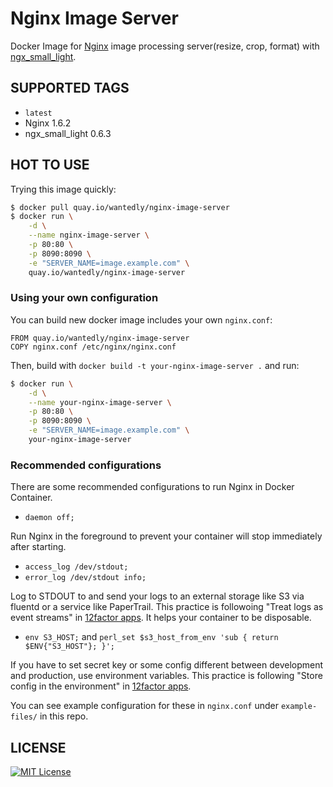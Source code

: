 # Nginx Image Server
Docker Image for [Nginx](http://nginx.org/) image processing server(resize, crop, format) with [ngx_small_light](https://github.com/cubicdaiya/ngx_small_light).

## SUPPORTED TAGS

* `latest`
 * Nginx 1.6.2
 * ngx_small_light 0.6.3

## HOT TO USE
Trying this image quickly:

```bash
$ docker pull quay.io/wantedly/nginx-image-server
$ docker run \
    -d \
    --name nginx-image-server \
    -p 80:80 \
    -p 8090:8090 \
    -e "SERVER_NAME=image.example.com" \
    quay.io/wantedly/nginx-image-server
```

### Using your own configuration
You can build new docker image includes your own `nginx.conf`:

```
FROM quay.io/wantedly/nginx-image-server
COPY nginx.conf /etc/nginx/nginx.conf
```

Then, build with `docker build -t your-nginx-image-server .` and run:

```bash
$ docker run \
    -d \
    --name your-nginx-image-server \
    -p 80:80 \
    -p 8090:8090 \
    -e "SERVER_NAME=image.example.com" \
    your-nginx-image-server
```

### Recommended configurations
There are some recommended configurations to run Nginx in Docker Container.

* `daemon off;`

Run Nginx in the foreground to prevent your container will stop immediately after starting.

* `access_log /dev/stdout;`
* `error_log /dev/stdout info;`

Log to STDOUT to and send your logs to an external storage like S3 via fluentd or a service like PaperTrail.
This practice is followoing "Treat logs as event streams" in [12factor apps](http://12factor.net/logs).
It helps your container to be disposable.

* `env S3_HOST;` and `perl_set $s3_host_from_env 'sub { return $ENV{"S3_HOST"}; }';`

If you have to set secret key or some config different between development and production, use environment variables.
This practice is following "Store config in the environment" in [12factor apps](http://12factor.net/config).

You can see example configuration for these in `nginx.conf` under `example-files/` in this repo.

## LICENSE
[![MIT License](http://img.shields.io/badge/license-MIT-blue.svg?style=flat)](LICENSE)
